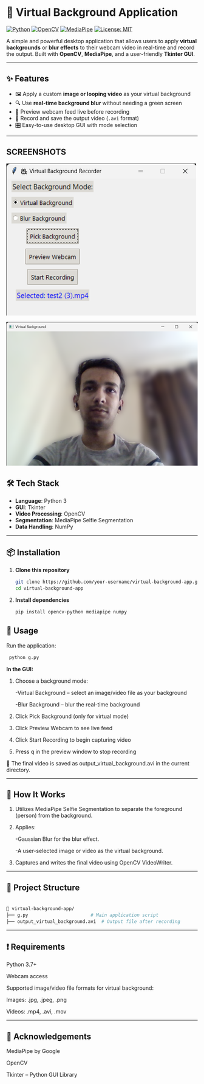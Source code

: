 # 🎥 Virtual Background Application

[![Python](https://img.shields.io/badge/Python-3.7%2B-blue.svg)](https://www.python.org/)
[![OpenCV](https://img.shields.io/badge/OpenCV-enabled-green)](https://opencv.org/)
[![MediaPipe](https://img.shields.io/badge/MediaPipe-SelfieSegmentation-orange)](https://mediapipe.dev/)
[![License: MIT](https://img.shields.io/badge/License-MIT-yellow.svg)](LICENSE)

A simple and powerful desktop application that allows users to apply **virtual backgrounds** or **blur effects** to their webcam video in real-time and record the output. Built with **OpenCV**, **MediaPipe**, and a user-friendly **Tkinter GUI**.

---

## ✨ Features

- 🖼️ Apply a custom **image or looping video** as your virtual background
- 🔍 Use **real-time background blur** without needing a green screen
- 🎥 Preview webcam feed live before recording
- 💾 Record and save the output video (`.avi` format)
- 🎛️ Easy-to-use desktop GUI with mode selection

---

## SCREENSHOTS ##
![image ult](https://github.com/reyansh2002/Virtual-Background-Application/blob/d99c2e9cc0fcdd09b2681af22d70989549bddf8d/%F0%9F%8E%A5%20Virtual%20Background%20Recorder%2004-05-2025%2022_31_50.png)

![image ult](https://github.com/reyansh2002/Virtual-Background-Application/blob/3002d789d567830a1d1e1c5249e9b649e9dbfc2c/%F0%9F%8E%A5%20Virtual%20Background%20Recorder%2005-05-2025%2013_12_59.png)




## 🛠️ Tech Stack

- **Language**: Python 3
- **GUI**: Tkinter
- **Video Processing**: OpenCV
- **Segmentation**: MediaPipe Selfie Segmentation
- **Data Handling**: NumPy

---

## 📦 Installation

1. **Clone this repository**
   ```bash
   git clone https://github.com/your-username/virtual-background-app.git
   cd virtual-background-app
   
2. **Install dependencies**

   ```bash
   pip install opencv-python mediapipe numpy

## 🚀 Usage

   Run the application:

   ```bash
    python g.py
   ```

**In the GUI:**

1. Choose a background mode:

     -Virtual Background – select an image/video file as your background

     -Blur Background – blur the real-time background

2. Click Pick Background (only for virtual mode)

3. Click Preview Webcam to see live feed

4. Click Start Recording to begin capturing video

5. Press q in the preview window to stop recording

📂 The final video is saved as output_virtual_background.avi in the current directory.

---

## 🧠 How It Works ##

1. Utilizes MediaPipe Selfie Segmentation to separate the foreground (person) from the background.

2. Applies:

   -Gaussian Blur for the blur effect.

   -A user-selected image or video as the virtual background.

3. Captures and writes the final video using OpenCV VideoWriter.

---

## 📁 Project Structure ##

```bash

📁 virtual-background-app/
├── g.py                       # Main application script
├── output_virtual_background.avi  # Output file after recording
```
---

## ❗ Requirements ##

Python 3.7+

Webcam access

Supported image/video file formats for virtual background:

Images: .jpg, .jpeg, .png

Videos: .mp4, .avi, .mov

---

## 🙌 Acknowledgements ##

MediaPipe by Google

OpenCV

Tkinter – Python GUI Library






